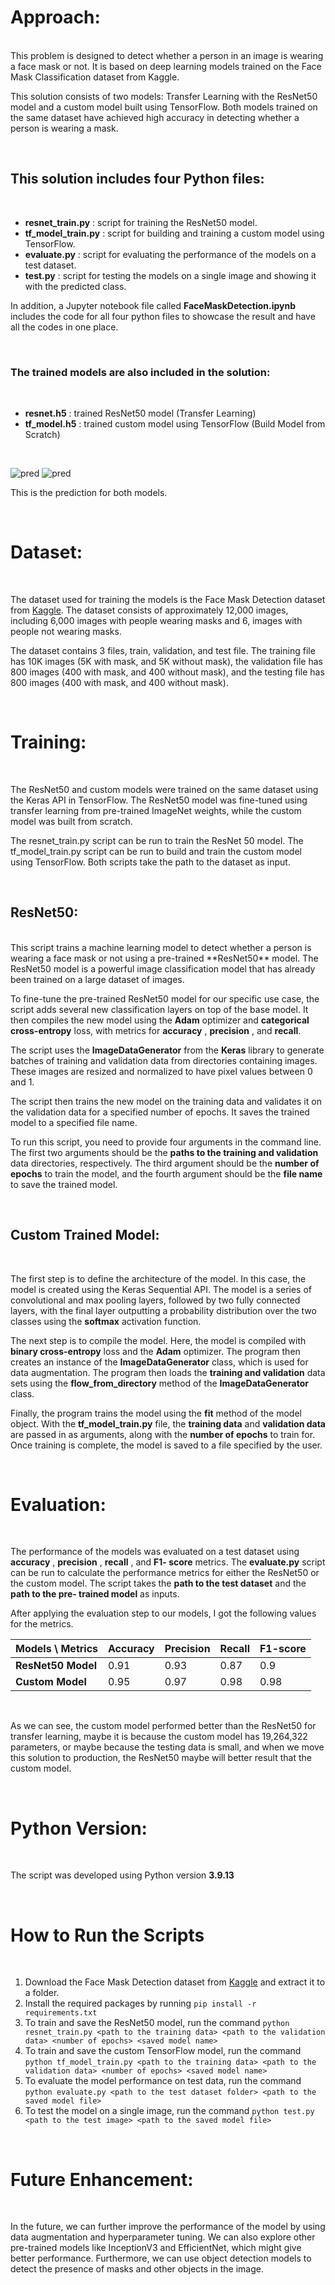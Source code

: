 # Approach:
<br>
This problem is designed to detect whether a person in an image is wearing a face mask or not. It is
based on deep learning models trained on the Face Mask Classification dataset from Kaggle.

This solution consists of two models: Transfer Learning with the ResNet50 model and a custom model
built using TensorFlow. Both models trained on the same dataset have achieved high accuracy in
detecting whether a person is wearing a mask.

<br>

## This solution includes four Python files:

<br>

- **resnet_train.py** : script for training the ResNet50 model.
- **tf_model_train.py** : script for building and training a custom model using TensorFlow.
- **evaluate.py** : script for evaluating the performance of the models on a test dataset.
- **test.py** : script for testing the models on a single image and showing it with the predicted class.

In addition, a Jupyter notebook file called **FaceMaskDetection.ipynb** includes the code for all four
python files to showcase the result and have all the codes in one place.

<br>

### The trained models are also included in the solution:

<br>

- **resnet.h5** : trained ResNet50 model (Transfer Learning)
- **tf_model.h5** : trained custom model using TensorFlow (Build Model from Scratch)

<br>

![pred](https://github.com/baselhusam/ProgressSoft-Assignment/blob/main/images/Picture7.png)
![pred](https://github.com/baselhusam/ProgressSoft-Assignment/blob/main/images/Picture8.png)

This is the prediction for both models.


<br>

# Dataset:

<br>

The dataset used for training the models is the Face Mask Detection dataset from [Kaggle](https://www.kaggle.com/datasets/ashishjangra27/face-mask-12k-images-dataset). The dataset
consists of approximately 12,000 images, including 6,000 images with people wearing masks and 6,
images with people not wearing masks.

The dataset contains 3 files, train, validation, and test file. The training file has 10K images (5K with mask,
and 5K without mask), the validation file has 800 images (400 with mask, and 400 without mask), and
the testing file has 800 images (400 with mask, and 400 without mask).


<br>

# Training:

<br>

The ResNet50 and custom models were trained on the same dataset using the Keras API in TensorFlow.
The ResNet50 model was fine-tuned using transfer learning from pre-trained ImageNet weights, while
the custom model was built from scratch.

The resnet_train.py script can be run to train the ResNet 50 model. The tf_model_train.py script can be
run to build and train the custom model using TensorFlow. Both scripts take the path to the dataset as
input.

<br>

## ResNet50:

<br>
This script trains a machine learning model to detect whether a person is wearing a face mask or not
using a pre-trained **ResNet50** model. The ResNet50 model is a powerful image classification model that
has already been trained on a large dataset of images.

To fine-tune the pre-trained ResNet50 model for our specific use case, the script adds several new
classification layers on top of the base model. It then compiles the new model using the **Adam** optimizer
and **categorical cross-entropy** loss, with metrics for **accuracy** , **precision** , and **recall**.

The script uses the **ImageDataGenerator** from the **Keras** library to generate batches of training and
validation data from directories containing images. These images are resized and normalized to have
pixel values between 0 and 1.

The script then trains the new model on the training data and validates it on the validation data for a
specified number of epochs. It saves the trained model to a specified file name.

To run this script, you need to provide four arguments in the command line. The first two arguments
should be the **paths to the training and validation** data directories, respectively. The third argument
should be the **number of epochs** to train the model, and the fourth argument should be the **file name** to
save the trained model.

<br>

## Custom Trained Model:

<br>

The first step is to define the architecture of the model. In this case, the model is created using the Keras
Sequential API. The model is a series of convolutional and max pooling layers, followed by two fully
connected layers, with the final layer outputting a probability distribution over the two classes using the
**softmax** activation function.

The next step is to compile the model. Here, the model is compiled with **binary cross-entropy** loss and
the **Adam** optimizer. The program then creates an instance of the **ImageDataGenerator** class, which is
used for data augmentation. The program then loads the **training and validation** data sets using the
**flow_from_directory** method of the **ImageDataGenerator** class.

Finally, the program trains the model using the **fit** method of the model object. With the
**tf_model_train.py** file, the **training data** and **validation data** are passed in as arguments, along with the
**number of epochs** to train for. Once training is complete, the model is saved to a file specified by the
user.

<br>

# Evaluation:

<br>

The performance of the models was evaluated on a test dataset using **accuracy** , **precision** , **recall** , and **F1-
score** metrics. The **evaluate.py** script can be run to calculate the performance metrics for either the
ResNet50 or the custom model. The script takes the **path to the test dataset** and the **path to the pre-
trained model** as inputs.

After applying the evaluation step to our models, I got the following values for the metrics. <br>

| **Models \ Metrics** | **Accuracy** | **Precision** | **Recall** | **F1-score** |
|----------------------|--------------|---------------|------------|--------------|
| **ResNet50 Model**   | 0.91         | 0.93          | 0.87       | 0.9          | 
| **Custom Model**     | 0.95         | 0.97          | 0.98       | 0.98         |

<br>

As we can see, the custom model performed better than the ResNet50 for transfer learning, maybe it is
because the custom model has 19,264,322 parameters, or maybe because the testing data is small, and
when we move this solution to production, the ResNet50 maybe will better result that the custom
model.

<br>

# Python Version:

<br>

The script was developed using Python version **3.9.13**

<br>

# How to Run the Scripts

<br>

1. Download the Face Mask Detection dataset from [Kaggle](https://www.kaggle.com/datasets/ashishjangra27/face-mask-12k-images-dataset) and extract it to a folder.
2. Install the required packages by running `pip install -r requirements.txt`
3. To train and save the ResNet50 model, run the command `python resnet_train.py <path to the
    training data> <path to the validation data> <number of epochs> <saved model name>`
4. To train and save the custom TensorFlow model, run the command `python tf_model_train.py
    <path to the training data> <path to the validation data> <number of epochs> <saved model name>`
5. To evaluate the model performance on test data, run the command `python evaluate.py <path to
    the test dataset folder> <path to the saved model file>`
6. To test the model on a single image, run the command `python test.py <path to the test image>
    <path to the saved model file>`

<br>
  
# Future Enhancement:

<br>
  
In the future, we can further improve the performance of the model by using data augmentation and
hyperparameter tuning. We can also explore other pre-trained models like InceptionV3 and EfficientNet,
which might give better performance. Furthermore, we can use object detection models to detect the
presence of masks and other objects in the image.


